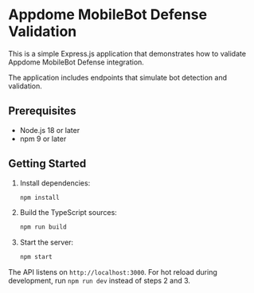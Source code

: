 # Appdome MobileBot Defense Validation

This is a simple Express.js application that demonstrates how to validate Appdome MobileBot Defense integration.

The application includes endpoints that simulate bot detection and validation.

## Prerequisites

- Node.js 18 or later
- npm 9 or later

## Getting Started

1. Install dependencies:

   ```bash
   npm install
   ```

2. Build the TypeScript sources:

   ```bash
   npm run build
   ```

3. Start the server:

   ```bash
   npm start
   ```

The API listens on `http://localhost:3000`. For hot reload during development, run `npm run dev` instead of steps 2 and 3.
